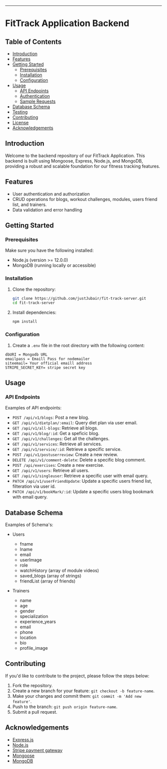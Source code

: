 ----

# FitTrack Application Backend

## Table of Contents

- [Introduction](#introduction)
- [Features](#features)
- [Getting Started](#getting-started)
  - [Prerequisites](#prerequisites)
  - [Installation](#installation)
  - [Configuration](#configuration)
- [Usage](#usage)
  - [API Endpoints](#api-endpoints)
  - [Authentication](#authentication)
  - [Sample Requests](#sample-requests)
- [Database Schema](#database-schema)
- [Testing](#testing)
- [Contributing](#contributing)
- [License](#license)
- [Acknowledgements](#acknowledgements)

## Introduction

Welcome to the backend repository of our FitTrack Application. This backend is built using Mongoose, Express, Node.js, and MongoDB, providing a robust and scalable foundation for our fitness tracking features.

## Features

- User authentication and authorization
- CRUD operations for blogs, workout challenges, modules, users friend list, and trainers.
- Data validation and error handling

## Getting Started

### Prerequisites

Make sure you have the following installed:

- Node.js (version >= 12.0.0)
- MongoDB (running locally or accessible)

### Installation

1. Clone the repository:

   ```bash
   git clone https://github.com/justJubair/fit-track-server.git
   cd fit-track-server
   ```

2. Install dependencies:

   ```bash
   npm install
   ```

### Configuration

1. Create a `.env` file in the root directory with the following content:

```env
dbURI = Mongodb URL
emailpass = Emaill Pass for nodemailer
siteemail= Your official emaill address
STRIPE_SECRET_KEY= stripe secret key

```

## Usage

### API Endpoints

Examples of API endpoints:

- `POST /api/v1/blogs`: Post a new blog.
- `GET /api/v1/dietplan/:email`: Query diet plan via user email.
- `GET /api/v1/all-blogs`: Retrieve all blogs.
- `GET /api/v1/blog/:id`: Get a speficic blog.
- `GET /api/v1/challenges`: Get all the challenges.
- `GET /api/v1/services`: Retrieve all services.
- `GET /api/v1/service/:id`: Retrieve a specific service.
- `POST /api/v1/postuserreview`: Create a new review.
- `DELETE /api/v1/comment-delete`: Delete a specific blog comment.
- `POST /api/exercises`: Create a new exercise.
- `GET /api/v1/users`: Retrieve all users.
- `GET /api/v1/singleuser`: Retrieve a specific user with email query.
- `PATCH /api/v1/userFriendUpdate`: Update a specific users friend list, filteration via user id.
- `PATCH /api/v1/bookMark/:id`: Update a specific users blog bookmark with email query.


## Database Schema

Examples of Schema's:

- Users
  - fname 
  - lname
  - email
  - userImage
  - role
  - watchHistory (array of module videos)
  - saved_blogs (array of strings)
  - friendList (array of friends) 
   

- Trainers
   - name
   - age
   - gender
   - specialization
   - experience_years
   - email
   - phone
   - location
   - bio
   - profile_image




## Contributing

If you'd like to contribute to the project, please follow the steps below:

1. Fork the repository.
2. Create a new branch for your feature: `git checkout -b feature-name`.
3. Make your changes and commit them: `git commit -m 'Add new feature'`.
4. Push to the branch: `git push origin feature-name`.
5. Submit a pull request.

## Acknowledgements

- [Express.js](https://expressjs.com/)
- [Node.js](https://nodejs.org/en)
- [Stripe payment gateway](https://stripe.com/?utm_campaign=US_en_Search_Brand_Stripe_EXA-20839462206&utm_medium=cpc&utm_source=google&ad_content=683853401230&utm_term=stripe&utm_matchtype=e&utm_adposition=&utm_device=c&gad_source=1&gclid=CjwKCAiA0bWvBhBjEiwAtEsoW8T68WFtLRKKjo8sej9DKXAMAzgPoaBDNRU8nft8yfVOrVMhEy5o5RoCctIQAvD_BwE)
- [Mongoose](https://mongoosejs.com/docs/guide.html)
- [MongoDB](https://www.mongodb.com/)

